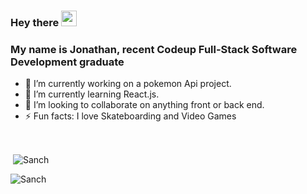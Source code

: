 ### Hey there <img src="https://media.giphy.com/media/hvRJCLFzcasrR4ia7z/giphy.gif" width="25px">

<h3 style="align: center">My name is Jonathan, recent Codeup Full-Stack Software Development graduate</h3>

- 🔭 I’m currently working on a pokemon Api project.
- 🌱 I’m currently learning React.js.
- 👯 I’m looking to collaborate on anything front or back end.
- ⚡ Fun facts: I love Skateboarding and Video Games

<br>
<p>&nbsp;<img align="center" src="https://github-readme-stats.vercel.app/api?username=jonathan-sanchez&theme=radical&show_icons=true&count_private=true&locale=en" alt="Sanch" /></p>
<p><img align="left" src="https://github-readme-stats.vercel.app/api/top-langs?username=jonathan-sanchez&theme=radical&show_icons=true&count_private=true&locale=en&layout=compact" alt="Sanch" /></p>
